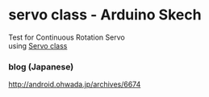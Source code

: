 # servo class - Arduino Skech

Test for Continuous Rotation Servo <br/>
using [Servo class](https://www.arduino.cc/en/Reference/Servo) <br/>

### blog (Japanese)
http://android.ohwada.jp/archives/6674
